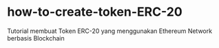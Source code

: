# how-to-create-token-ERC-20
Tutorial membuat Token ERC-20 yang menggunakan Ethereum Network berbasis Blockchain
